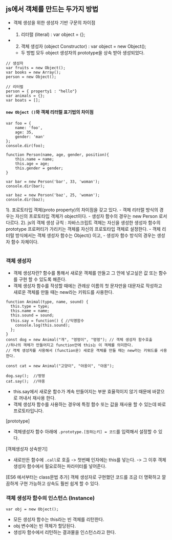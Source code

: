 
## js에서 객체를 만드는 두가지 방법
  - 객체 생성을 위한 생성자 기반 구문의 차이점
  - 1. 리터럴 (literal) : var object = {};
  - 2. 객체 생성자 (object Constructor)  :  var object = new Object();
      - 두 방법 모두 object 생성자의 prototype을 상속 받아 생성되었다.

```
// 생성자
var fruits = new Object();
var books = new Array();
person = new Object();

// 리터럴
person = { property1 : "hello"}
var animals = {};
var boats = [];
```
#### `new Object ()`와 객체 리터럴 표기법의 차이점

```
var foo = {
    name: 'foo',
    age: 35,
    gender: 'man'
};
console.dir(foo);

function Person(name, age, gender, position){
    this.name = name;
    this.age = age;
    this.gender = gender;
}

var bar = new Person('bar', 33, 'woman');
console.dir(bar);

var baz = new Person('baz', 25, 'woman');
console.dir(baz);
```
  1). 포로토타입 객체(proto property)의 차이점을 갖고 있다.
    - 객체 리터럴 방식의 경우는 자신의 프로토타입 객체가 object이다.
    - 생성자 함수의 경우는 new Person 로서 다르다.
  2). js의 객체 생성 규칙 :  자바스크립트 객체는 자신을 생성한 생성자 함수의 prototype 프로퍼티가 가리키는 객체를 자신의 프로토타입 객체로 설정한다.
    - 객체 리터럴 방식에서는 객체 생성자 함수는 Object() 이고,
    - 생성자 함수 방식의 경우는 생성자 함수 자체이다.

```

```






### 객체 생성자
- 객체 생성자란? 함수를 통해서 새로운 객체를 만들고 그 안에 넣고싶은 값 또는 함수를 구현 할 수 있도록 해준다.
- 객체 생성자 함수를 작성할 때에는 관례상 이름의 첫 문자만을 대문자로 작성하고 새로운 객체를 만들 때는 new라는 키워드를 사용한다.
```
function Animal(type, name, sound) {
  this.type = type;
  this.name = name;
  this.sound = sound;
  this.say = function() { //익명함수
    console.log(this.sound);
  };
}
const dog = new Animal("개", "멍멍이", "멍멍"); // 객체 생성자 함수호출
//하나의 객체가 만들어지고 function안에 this는 이 객체를 의미한다.
// 객체 생성자를 사용해서 (function문) 새로운 객체를 만들 때는 new라는 키워드를 사용한다.

const cat = new Animal("고양이", "야옹이", "야옹");

dog.say();  //멍멍
cat.say();  //야옹
```
  - this.say에서 새로운 함수가 계속 만들어지는 부분 효율적이지 않기 때문에 바깥으로 꺼내서 재사용 한다.
  - 객체 생성자 함수를 사용하는 경우에 특정 함수 또는 값을 재사용 할 수 있는데 바로 프로토타입니다.


[prototype]
- 객체생성자 함수 아래에 `.prototype.[원하는키] = 코드`를 입력해서 설정할 수 있다.

[객체생성자 상속받기]
- 새로만든 함수에 `.call`로 호출 -> 첫번째 인자에는 this를 넣는다. -> 그 이후 객체생성자 함수에서 필요로하는 파라미터를 넣어준다.

[ES6 에서부터는 class문법 추가]
객체 생성자로 구현했던 코드를 조금 더 명확하고 깔끔하게 구현 가능하고 상속도 훨씬 쉽게 할 수 있다.









### 객체 생성자 함수의 인스턴스 (Instance)
```
var obj = new Object();
```
  - 모든 생성자 함수는 this라는 빈 객체를 리턴한다.
  - obj 변수에는 빈 객체가 할당된다.
  - 생성자 함수에서 리턴하는 결과물을 인스턴스라고 한다.



